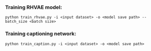 ### Training RHVAE model:
```
python train_rhvae.py -i <input dataset> -o <model save path> --batch_size <batch size>
```

### Training captioning network:
```
python train_caption.py -i <input dataset> -o <model save path>  
```
